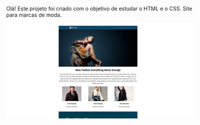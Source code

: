 Olá! Este projeto foi criado com o objetivo de estudar o HTML e o CSS. Site para marcas de moda.

<img src="/imagens/Foto do projeto.png">